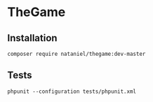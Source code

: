 # TheGame

## Installation
```
composer require nataniel/thegame:dev-master
```

## Tests
```
phpunit --configuration tests/phpunit.xml
```